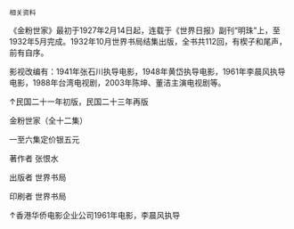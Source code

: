     相关资料 

   《金粉世家》最初于1927年2月14日起，连载于《世界日报》副刊“明珠”上，至1932年5月完成。1932年10月世界书局结集出版，全书共112回，有楔子和尾声，前有自序。

   影视改编有：1941年张石川执导电影，1948年黄岱执导电影，1961年李晨风执导电影，1988年台湾电视剧，2003年陈坤、董洁主演电视剧等。

 ↑民国二十一年初版，民国二十三年再版 

 金粉世家（全十二集） 

 一至六集定价银五元 

 著作者 张恨水 

 出版者 世界书局 

 印刷者 世界书局 

 ↑香港华侨电影企业公司1961年电影，李晨风执导 


